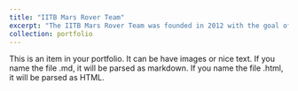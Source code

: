 ```yaml
---
title: "IITB Mars Rover Team"
excerpt: "The IITB Mars Rover Team was founded in 2012 with the goal of understanding the science and engineering behind building a rover for the red planet. The team has grown to be a platform for experimentation and production of rover prototypes, similar to how NASA has produced rovers such as the Pathfinder. The team has its own line of 6 rovers that have been upgraded to become more advanced and robust over time.<br/><img src='/images/mars_rover_team.jpg'>"
collection: portfolio
---
```


This is an item in your portfolio. It can be have images or nice text. If you name the file .md, it will be parsed as markdown. If you name the file .html, it will be parsed as HTML. 

